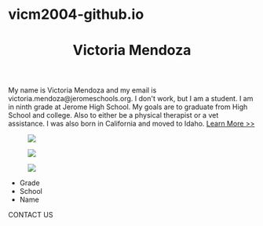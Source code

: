 # vicm2004-github.io
<html>
<head>
  <title>Victoria Mendoza</title>
  <link rel="stylesheet" href="style.css">
</head>
  <body>
    <header>
    <h1 class="page-title">Victoria Mendoza</h1>
  </header>
  <div class="main">
    <p class="company-description">
     My name is Victoria Mendoza and my email is victoria.mendoza@jeromeschools.org. I don't work, but I am a student. I am in ninth grade at Jerome High School. My goals are to graduate from High School and college. Also to either be a physical therapist or a vet assistance. I was also born in California and moved to Idaho.
    <a class="learn-more" href="#">Learn More >></a>
    </p>
    <div class="space-container">
      <figure class="space-item">
        <img class="thumbnail" src="https://www.pashalaw.com/wp-content/uploads/2015/01/California-New-Years-Roundup.jpg">
      </figure>
      <figure class="space-item">
        <img class="thumbnail" src="https://www.mapsofworld.com/usa/states/idaho/maps/idaho-state-map.jpg">
      </figure>
      <figure class="space-item">
        <img class="thumbnail" src="https://bloximages.chicago2.vip.townnews.com/magicvalley.com/content/tncms/assets/v3/editorial/7/61/761581c9-7369-53af-b39b-dc0bcdee4b41/57be5e46de276.image.jpg?resize=1200%2C798
">
      </figure>
    </div>
  </div>
  <nav class="footer">
    <ul>
      <li>Grade</li>
      <li>School</li>
      <li>Name</li>
    </ul>
    <div class="contact-btn">
      <a>CONTACT US</a>
    </div>
  </nav>
  </body>
</html>
